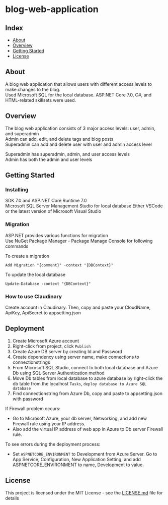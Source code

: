 # blog-web-application

## Index
  
  - [About](#About) 
  - [Overview](#Overview)
  - [Getting Started](#getting-started)
  - [License](#license)

## About  

A blog web application that allows users with different access levels to make changes to the blog.  
Used Microsoft SQL for the local database. ASP.NET Core 7.0, C#, and HTML-related skillsets were used.  

## Overview

The blog web application consists of 3 major access levels: user, admin, and superadmin  
Admin can add, edit, and delete tags and blog posts  
Superadmin can add and delete user with user and admin access level  

Superadmin has superadmin, admin, and user access levels  
Admin has both the admin and user levels  

## Getting Started

### Installing

SDK 7.0 and ASP.NET Core Runtime 7.0  
Microsoft SQL Server Management Studio for local database
Either VSCode or the latest version of Microsoft Visual Studio

### Migration

ASP.NET provides various functions for migration  
Use NuGet Package Manager - Package Manage Console for following commands

To create a migration  
```
Add Migration "{comment}" -context "{DBContext}"
```

To update the local database  
```
Update-Database -context "{DBContext}"
```

### How to use Claudinary

Create account in Claudinary. Then, copy and paste your CloudName, ApiKey, ApiSecret to appsetting.json  

## Deployment  

1. Create Microsoft Azure account
2. Right-click from project, click `Publish`
3. Create Azure DB server by creating Id and Password
4. Create dependency using server name, make connections to connectionstrings
5. From Microsoft SQL Studio, connect to both local database and Azure Db using SQL Server Authentication method
6. Move Db tables from local database to azure database by right-click the db table from the localhost `Tasks`, `deploy database to Azure SQL database`  
7. Find connectionstring from Azure Db, copy and paste to appsetting.json with password

If Firewall problem occurs:
*  Go to Microsoft Azure, your db server, Networking, and add new Firewall rule using your IP address.
*  Also add the virtual IP address of web app in Azure to Db server Firewall rule.  

To see errors during the deployment process:
* Set `ASPNETCORE_ENVIRONMENT` to Development from Azure Server. Go to App Service, Configuration, New Application Setting, and add ASPNETCORE_ENVIRONMENT to name, Development to value.

## License

This project is licensed under the MIT License - see the [LICENSE.md](LICENSE.md) file for details
